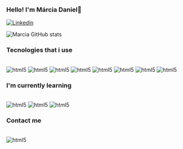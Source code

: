 

### Hello! I'm Márcia Daniel👋

[![Linkedin](https://img.shields.io/badge/LinkedIn-0077B5?style=for-the-badge&logo=linkedin&logoColor=white)](https://www.linkedin.com/in/marciadaniel-software-developer/)

![Marcia GitHub stats](https://github-readme-stats.vercel.app/api?username=marciadaniel&show_icons=true&theme=cobalt)


### Tecnologies that i use

<div style="display: inline_block"><br/>
    <img  alt="html5" src="https://img.shields.io/badge/Java-ED8B00?style=for-the-badge&logo=openjdk&logoColor=white" /> 
       <img alt="html5" src="https://img.shields.io/badge/MySQL-00000F?style=for-the-badge&logo=mysql&logoColor=white" />
    <img  alt="html5" src="https://img.shields.io/badge/HTML-239120?style=for-the-badge&logo=html5&logoColor=white" />
    <img alt="html5" src="https://img.shields.io/badge/CSS3-1572B6?style=for-the-badge&logo=css3&logoColor=white" />
      <img alt="html5" src="https://img.shields.io/badge/Sass-CC6699?style=for-the-badge&logo=sass&logoColor=white" />
 <img alt="html5" src="https://img.shields.io/badge/JavaScript-F7DF1E?style=for-the-badge&logo=javascript&logoColor=black" />
 <img alt="html5" src="https://img.shields.io/badge/Spring-6DB33F?style=for-the-badge&logo=spring&logoColor=white" /> 
    <img alt="html5" src="https://img.shields.io/badge/Laravel-D14836?style=for-the-badge&logo=laravel&logoColor=white" /> 
</div>

### I'm currently learning
<div style="display: inline_block"><br/>
 <img alt="html5" src="https://img.shields.io/badge/Linux-F7DF1E?style=for-the-badge&logo=linux&logoColor=black" />
    <img alt="html5" src="https://img.shields.io/badge/Docker-0077B5?style=for-the-badge&logo=docker&logoColor=black" />
    <img alt="html5" src="https://img.shields.io/badge/React-0077B5?style=for-the-badge&logo=react&logoColor=black" />
</div>

### Contact me
<div style="display: inline_block"><br/>
 <img alt="html5" src="https://img.shields.io/badge/Gmail-D14836?style=for-the-badge&logo=gmail&logoColor=white" />
</div>
